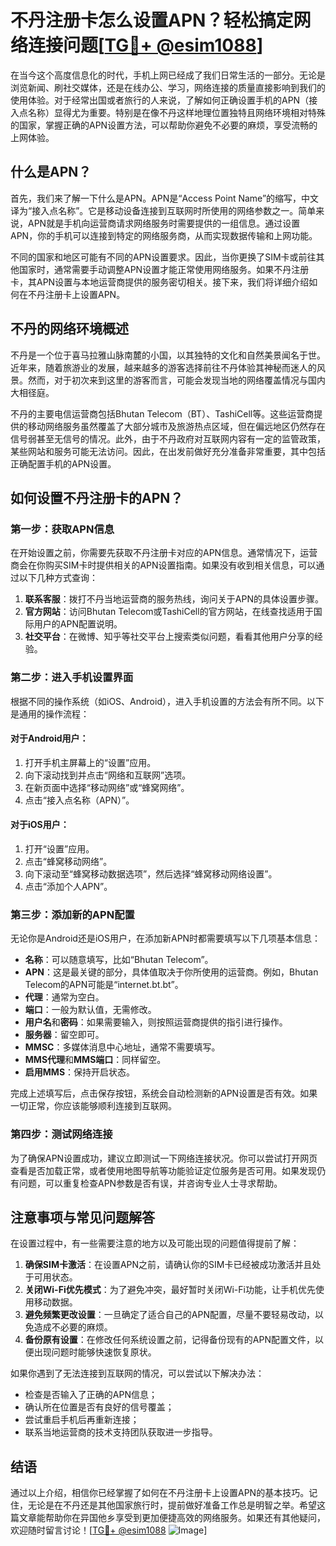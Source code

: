 # 不丹注册卡怎么设置APN？轻松搞定网络连接问题[[TG💪+ @esim1088](https://t.me/s/esim1088)]

在当今这个高度信息化的时代，手机上网已经成了我们日常生活的一部分。无论是浏览新闻、刷社交媒体，还是在线办公、学习，网络连接的质量直接影响到我们的使用体验。对于经常出国或者旅行的人来说，了解如何正确设置手机的APN（接入点名称）显得尤为重要。特别是在像不丹这样地理位置独特且网络环境相对特殊的国家，掌握正确的APN设置方法，可以帮助你避免不必要的麻烦，享受流畅的上网体验。

## 什么是APN？

首先，我们来了解一下什么是APN。APN是“Access Point Name”的缩写，中文译为“接入点名称”。它是移动设备连接到互联网时所使用的网络参数之一。简单来说，APN就是手机向运营商请求网络服务时需要提供的一组信息。通过设置APN，你的手机可以连接到特定的网络服务商，从而实现数据传输和上网功能。

不同的国家和地区可能有不同的APN设置要求。因此，当你更换了SIM卡或前往其他国家时，通常需要手动调整APN设置才能正常使用网络服务。如果不丹注册卡，其APN设置与本地运营商提供的服务密切相关。接下来，我们将详细介绍如何在不丹注册卡上设置APN。

## 不丹的网络环境概述

不丹是一个位于喜马拉雅山脉南麓的小国，以其独特的文化和自然美景闻名于世。近年来，随着旅游业的发展，越来越多的游客选择前往不丹体验其神秘而迷人的风景。然而，对于初次来到这里的游客而言，可能会发现当地的网络覆盖情况与国内大相径庭。

不丹的主要电信运营商包括Bhutan Telecom（BT）、TashiCell等。这些运营商提供的移动网络服务虽然覆盖了大部分城市及旅游热点区域，但在偏远地区仍然存在信号弱甚至无信号的情况。此外，由于不丹政府对互联网内容有一定的监管政策，某些网站和服务可能无法访问。因此，在出发前做好充分准备非常重要，其中包括正确配置手机的APN设置。

## 如何设置不丹注册卡的APN？

### 第一步：获取APN信息

在开始设置之前，你需要先获取不丹注册卡对应的APN信息。通常情况下，运营商会在你购买SIM卡时提供相关的APN设置指南。如果没有收到相关信息，可以通过以下几种方式查询：

1. **联系客服**：拨打不丹当地运营商的服务热线，询问关于APN的具体设置步骤。
2. **官方网站**：访问Bhutan Telecom或TashiCell的官方网站，在线查找适用于国际用户的APN配置说明。
3. **社交平台**：在微博、知乎等社交平台上搜索类似问题，看看其他用户分享的经验。

### 第二步：进入手机设置界面

根据不同的操作系统（如iOS、Android），进入手机设置的方法会有所不同。以下是通用的操作流程：

#### 对于Android用户：
1. 打开手机主屏幕上的“设置”应用。
2. 向下滚动找到并点击“网络和互联网”选项。
3. 在新页面中选择“移动网络”或“蜂窝网络”。
4. 点击“接入点名称（APN）”。

#### 对于iOS用户：
1. 打开“设置”应用。
2. 点击“蜂窝移动网络”。
3. 向下滚动至“蜂窝移动数据选项”，然后选择“蜂窝移动网络设置”。
4. 点击“添加个人APN”。

### 第三步：添加新的APN配置

无论你是Android还是iOS用户，在添加新APN时都需要填写以下几项基本信息：

- **名称**：可以随意填写，比如“Bhutan Telecom”。
- **APN**：这是最关键的部分，具体值取决于你所使用的运营商。例如，Bhutan Telecom的APN可能是“internet.bt.bt”。
- **代理**：通常为空白。
- **端口**：一般为默认值，无需修改。
- **用户名**和**密码**：如果需要输入，则按照运营商提供的指引进行操作。
- **服务器**：留空即可。
- **MMSC**：多媒体消息中心地址，通常不需要填写。
- **MMS代理**和**MMS端口**：同样留空。
- **启用MMS**：保持开启状态。

完成上述填写后，点击保存按钮，系统会自动检测新的APN设置是否有效。如果一切正常，你应该能够顺利连接到互联网。

### 第四步：测试网络连接

为了确保APN设置成功，建议立即测试一下网络连接状况。你可以尝试打开网页查看是否加载正常，或者使用地图导航等功能验证定位服务是否可用。如果发现仍有问题，可以重复检查APN参数是否有误，并咨询专业人士寻求帮助。

## 注意事项与常见问题解答

在设置过程中，有一些需要注意的地方以及可能出现的问题值得提前了解：

1. **确保SIM卡激活**：在设置APN之前，请确认你的SIM卡已经被成功激活并且处于可用状态。
2. **关闭Wi-Fi优先模式**：为了避免冲突，最好暂时关闭Wi-Fi功能，让手机优先使用移动数据。
3. **避免频繁更改设置**：一旦确定了适合自己的APN配置，尽量不要轻易改动，以免造成不必要的麻烦。
4. **备份原有设置**：在修改任何系统设置之前，记得备份现有的APN配置文件，以便出现问题时能够快速恢复原状。

如果你遇到了无法连接到互联网的情况，可以尝试以下解决办法：
- 检查是否输入了正确的APN信息；
- 确认所在位置是否有良好的信号覆盖；
- 尝试重启手机后再重新连接；
- 联系当地运营商的技术支持团队获取进一步指导。

## 结语

通过以上介绍，相信你已经掌握了如何在不丹注册卡上设置APN的基本技巧。记住，无论是在不丹还是其他国家旅行时，提前做好准备工作总是明智之举。希望这篇文章能帮助你在异国他乡享受到更加便捷高效的网络服务。如果还有其他疑问，欢迎随时留言讨论！[[TG💪+ @esim1088](https://t.me/s/esim1088) ![Image](https://i.postimg.cc/4NQfJmqS/Snipaste-2025-05-13-00-14-12.png)]